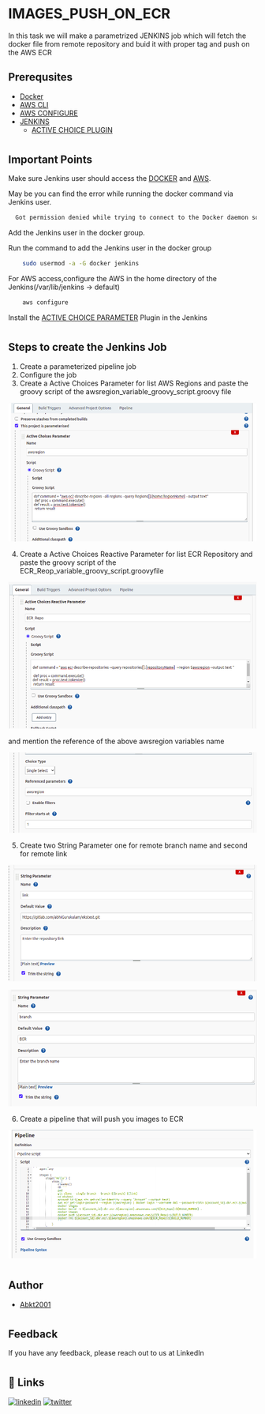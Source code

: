 
# IMAGES_PUSH_ON_ECR

In this task we will make a parametrized JENKINS job which will fetch the docker file from remote repository and buid it with proper tag and push on the AWS ECR


## Prerequsites

 - [Docker](https://docs.docker.com/engine/install/)
 - [AWS CLI](https://docs.aws.amazon.com/cli/latest/userguide/getting-started-install.html)
 - [AWS CONFIGURE](https://docs.aws.amazon.com/cli/latest/userguide/cli-configure-quickstart.html)
 - [JENKINS](https://www.jenkins.io/doc/book/installing/)
   - [ACTIVE CHOICE PLUGIN](https://plugins.jenkins.io/uno-choice/)

#

## Important Points
Make sure Jenkins user should access the [DOCKER]() and [AWS]().

May be you can find the error while running the docker command via Jenkins user.
```bash
  Got permission denied while trying to connect to the Docker daemon socket at unix:///var/run/docker.sock: Get http://%2Fvar%2Frun%2Fdocker.sock/v1.24/containers/json: dial unix /var/run/docker.sock: connect: permission denied
```
Add the Jenkins user in the docker group.

Run the command to add the Jenkins user in the docker group
```bash
    sudo usermod -a -G docker jenkins
```
For AWS access,configure the AWS in the home directory of the Jenkins(/var/lib/jenkins -> default)
```bash
    aws configure
```
Install the [ACTIVE CHOICE PARAMETER](https://plugins.jenkins.io/uno-choice/) Plugin in the Jenkins


#
## Steps to create the Jenkins Job
1. Create a parameterized pipeline job 
2. Configure the job
3. Create a Active Choices Parameter for list AWS Regions and paste the groovy script of the awsregion_variable_groovy_script.groovy file

![AWS Region](Images/awsregion.png)

4. Create a Active Choices Reactive Parameter for list ECR Repository and paste the groovy script of the ECR_Reop_variable_groovy_script.groovyfile

![ECR Repo](Images/ecr.png)

and mention the reference of the above awsregion variables name

![AWS Reference](Images/reference.png)

5. Create two String Parameter one for remote branch name and second for remote link

![String branch](Images/link.png)

![String link](Images/branch.png)

6. Create a pipeline that will push you images to ECR

![Pipeline](Images/pipeline.png)

#
## Author

- [Abkt2001](https://www.github.com/Abkt2001)
#

## Feedback

If you have any feedback, please reach out to us at LinkedIn
#

## 🔗 Links

[![linkedin](https://img.shields.io/badge/linkedin-0A66C2?style=for-the-badge&logo=linkedin&logoColor=white)](https://www.linkedin.com/in/abhishek-kumar-tiwari-9b2539194)
[![twitter](https://img.shields.io/badge/twitter-1DA1F2?style=for-the-badge&logo=twitter&logoColor=white)](https://twitter.com/)
#
